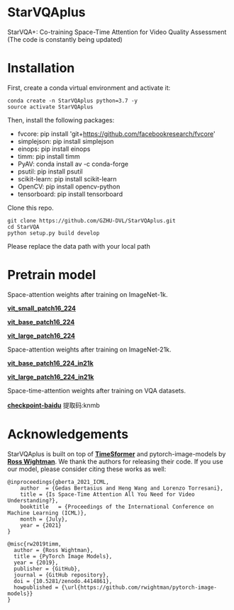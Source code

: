 # StarVQAplus
StarVQA+: Co-training Space-Time Attention for Video Quality Assessment
(The code is constantly being updated)
#  Installation

First, create a conda virtual environment and activate it:

```
conda create -n StarVQAplus python=3.7 -y
source activate StarVQAplus
```
Then, install the following packages:

- fvcore: pip install 'git+https://github.com/facebookresearch/fvcore'
- simplejson: pip install simplejson
- einops: pip install einops
- timm: pip install timm
- PyAV: conda install av -c conda-forge
- psutil: pip install psutil
- scikit-learn: pip install scikit-learn
- OpenCV: pip install opencv-python
- tensorboard: pip install tensorboard

Clone this repo.

```
git clone https://github.com/GZHU-DVL/StarVQAplus.git
cd StarVQA
python setup.py build develop
```

Please replace the data path with your local path 
# Pretrain model
Space-attention weights after training on ImageNet-1k.

[**vit_small_patch16_224**](https://github.com/rwightman/pytorch-image-models/releases/download/v0.1-weights/vit_small_p16_224-15ec54c9.pth)

[**vit_base_patch16_224**](https://github.com/rwightman/pytorch-image-models/releases/download/v0.1-vitjx/jx_vit_base_p16_224-80ecf9dd.pth)

[**vit_large_patch16_224**](https://github.com/rwightman/pytorch-image-models/releases/download/v0.1-vitjx/jx_vit_large_p16_224-4ee7a4dc.pth)

Space-attention weights after training on ImageNet-21k.

[**vit_base_patch16_224_in21k**](https://github.com/rwightman/pytorch-image-models/releases/download/v0.1-vitjx/jx_vit_base_patch16_224_in21k-e5005f0a.pth)

[**vit_large_patch16_224_in21k**](https://github.com/rwightman/pytorch-image-models/releases/download/v0.1-vitjx/jx_vit_large_patch16_224_in21k-606da67d.pth)

Space-time-attention weights after training on VQA datasets.

[**checkpoint-baidu**](https://pan.baidu.com/s/1ZVQWXOI12sKFjSA1sjdORw?pwd=knmb) 提取码:knmb
# Acknowledgements
StarVQAplus is built on top of [**TimeSformer**](https://github.com/facebookresearch/TimeSformer) and pytorch-image-models by [**Ross Wightman**](https://github.com/rwightman). We thank the authors for releasing their code. If you use our model, please consider citing these works as well:
```
@inproceedings{gberta_2021_ICML,
    author  = {Gedas Bertasius and Heng Wang and Lorenzo Torresani},
    title = {Is Space-Time Attention All You Need for Video Understanding?},
    booktitle   = {Proceedings of the International Conference on Machine Learning (ICML)}, 
    month = {July},
    year = {2021}
}
```
```
@misc{rw2019timm,
  author = {Ross Wightman},
  title = {PyTorch Image Models},
  year = {2019},
  publisher = {GitHub},
  journal = {GitHub repository},
  doi = {10.5281/zenodo.4414861},
  howpublished = {\url{https://github.com/rwightman/pytorch-image-models}}
}
```

